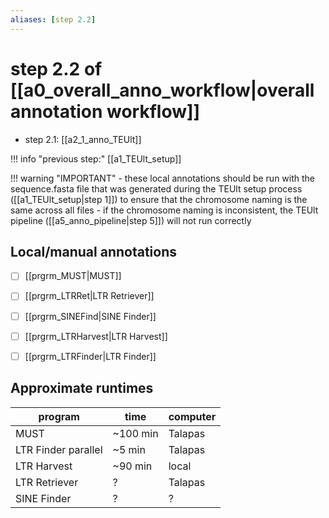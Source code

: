 ```yaml
---
aliases: [step 2.2]
---
```

# step 2.2 of [[a0_overall_anno_workflow|overall annotation workflow]]
- step 2.1: [[a2_1_anno_TEUlt]]

!!! info "previous step:"
    [[a1_TEUlt_setup]]

!!! warning "IMPORTANT"
	- these local annotations should be run with the sequence.fasta file that was generated during the TEUlt setup process ([[a1_TEUlt_setup|step 1]]) to ensure that the chromosome naming is the same across all files
	- if the chromosome naming is inconsistent, the TEUlt pipeline ([[a5_anno_pipeline|step 5]]) will not run correctly

## Local/manual annotations

- [ ] [[prgrm_MUST|MUST]]

- [ ] [[prgrm_LTRRet|LTR Retriever]]

- [ ] [[prgrm_SINEFind|SINE Finder]]

- [ ] [[prgrm_LTRHarvest|LTR Harvest]]

- [ ] [[prgrm_LTRFinder|LTR Finder]]

## Approximate runtimes 
| program | time | computer |
| ---- | ---- |---- |
| MUST | ~100 min | Talapas |
| LTR Finder parallel | ~5 min | Talapas |
| LTR Harvest | ~90 min | local |
| LTR Retriever | ? | Talapas |
|SINE Finder | ? | ? |

